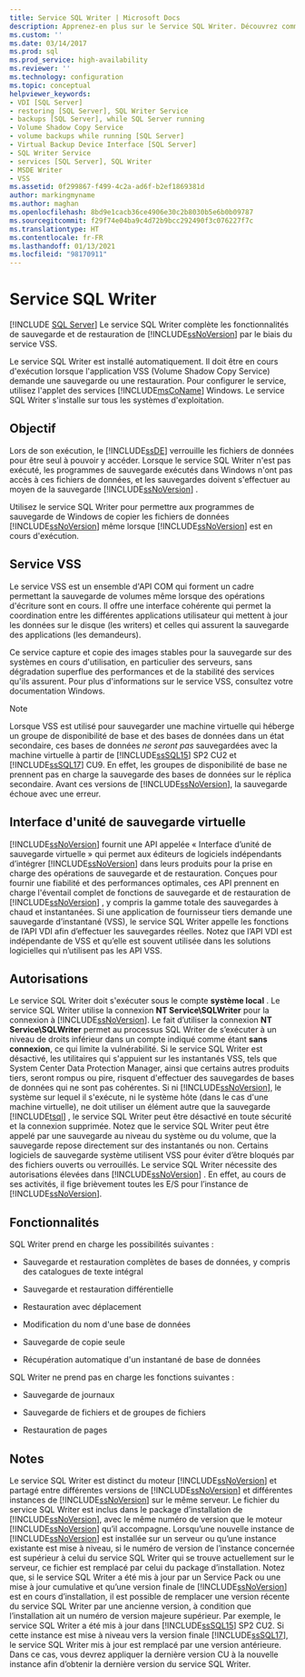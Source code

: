```yaml
---
title: Service SQL Writer | Microsoft Docs
description: Apprenez-en plus sur le Service SQL Writer. Découvrez comment il fournit une fonctionnalité de sauvegarde et de restauration dans SQL Server par le biais du service VSS.
ms.custom: ''
ms.date: 03/14/2017
ms.prod: sql
ms.prod_service: high-availability
ms.reviewer: ''
ms.technology: configuration
ms.topic: conceptual
helpviewer_keywords:
- VDI [SQL Server]
- restoring [SQL Server], SQL Writer Service
- backups [SQL Server], while SQL Server running
- Volume Shadow Copy Service
- volume backups while running [SQL Server]
- Virtual Backup Device Interface [SQL Server]
- SQL Writer Service
- services [SQL Server], SQL Writer
- MSDE Writer
- VSS
ms.assetid: 0f299867-f499-4c2a-ad6f-b2ef1869381d
author: markingmyname
ms.author: maghan
ms.openlocfilehash: 8bd9e1cacb36ce4906e30c2b8030b5e6b0b09787
ms.sourcegitcommit: f29f74e04ba9c4d72b9bcc292490f3c076227f7c
ms.translationtype: HT
ms.contentlocale: fr-FR
ms.lasthandoff: 01/13/2021
ms.locfileid: "98170911"
---
```

# <a name="sql-writer-service"></a>Service SQL Writer
 [!INCLUDE [SQL Server](../../includes/applies-to-version/sqlserver.md)]
  Le service SQL Writer complète les fonctionnalités de sauvegarde et de restauration de [!INCLUDE[ssNoVersion](../../includes/ssnoversion-md.md)] par le biais du service VSS.  
  
 Le service SQL Writer est installé automatiquement. Il doit être en cours d'exécution lorsque l'application VSS (Volume Shadow Copy Service) demande une sauvegarde ou une restauration. Pour configurer le service, utilisez l'applet des services [!INCLUDE[msCoName](../../includes/msconame-md.md)] Windows. Le service SQL Writer s'installe sur tous les systèmes d'exploitation.  
  
## <a name="purpose"></a>Objectif  
 Lors de son exécution, le [!INCLUDE[ssDE](../../includes/ssde-md.md)] verrouille les fichiers de données pour être seul à pouvoir y accéder. Lorsque le service SQL Writer n'est pas exécuté, les programmes de sauvegarde exécutés dans Windows n'ont pas accès à ces fichiers de données, et les sauvegardes doivent s'effectuer au moyen de la sauvegarde [!INCLUDE[ssNoVersion](../../includes/ssnoversion-md.md)] .  
  
 Utilisez le service SQL Writer pour permettre aux programmes de sauvegarde de Windows de copier les fichiers de données [!INCLUDE[ssNoVersion](../../includes/ssnoversion-md.md)] même lorsque [!INCLUDE[ssNoVersion](../../includes/ssnoversion-md.md)] est en cours d'exécution.  
  
## <a name="volume-shadow-copy-service"></a>Service VSS  
 Le service VSS est un ensemble d'API COM qui forment un cadre permettant la sauvegarde de volumes même lorsque des opérations d'écriture sont en cours. Il offre une interface cohérente qui permet la coordination entre les différentes applications utilisateur qui mettent à jour les données sur le disque (les writers) et celles qui assurent la sauvegarde des applications (les demandeurs).  
  
 Ce service capture et copie des images stables pour la sauvegarde sur des systèmes en cours d'utilisation, en particulier des serveurs, sans dégradation superflue des performances et de la stabilité des services qu'ils assurent. Pour plus d'informations sur le service VSS, consultez votre documentation Windows.  

> [!NOTE]
> Lorsque VSS est utilisé pour sauvegarder une machine virtuelle qui héberge un groupe de disponibilité de base et des bases de données dans un état secondaire, ces bases de données *ne seront pas* sauvegardées avec la machine virtuelle à partir de [!INCLUDE[ssSQL15](../../includes/sssql16-md.md)] SP2 CU2 et [!INCLUDE[ssSQL17](../../includes/sssql17-md.md)] CU9.  En effet, les groupes de disponibilité de base ne prennent pas en charge la sauvegarde des bases de données sur le réplica secondaire.  Avant ces versions de [!INCLUDE[ssNoVersion](../../includes/ssnoversion-md.md)], la sauvegarde échoue avec une erreur.
  
## <a name="virtual-backup-device-interface-vdi"></a>Interface d'unité de sauvegarde virtuelle  
 [!INCLUDE[ssNoVersion](../../includes/ssnoversion-md.md)] fournit une API appelée « Interface d’unité de sauvegarde virtuelle » qui permet aux éditeurs de logiciels indépendants d’intégrer [!INCLUDE[ssNoVersion](../../includes/ssnoversion-md.md)] dans leurs produits pour la prise en charge des opérations de sauvegarde et de restauration. Conçues pour fournir une fiabilité et des performances optimales, ces API prennent en charge l'éventail complet de fonctions de sauvegarde et de restauration de [!INCLUDE[ssNoVersion](../../includes/ssnoversion-md.md)] , y compris la gamme totale des sauvegardes à chaud et instantanées. Si une application de fournisseur tiers demande une sauvegarde d’instantané (VSS), le service SQL Writer appelle les fonctions de l’API VDI afin d’effectuer les sauvegardes réelles. Notez que l’API VDI est indépendante de VSS et qu’elle est souvent utilisée dans les solutions logicielles qui n’utilisent pas les API VSS.
  
## <a name="permissions"></a>Autorisations  
 Le service SQL Writer doit s'exécuter sous le compte **système local** . Le service SQL Writer utilise la connexion **NT Service\SQLWriter** pour la connexion à [!INCLUDE[ssNoVersion](../../includes/ssnoversion-md.md)]. Le fait d’utiliser la connexion **NT Service\SQLWriter** permet au processus SQL Writer de s’exécuter à un niveau de droits inférieur dans un compte indiqué comme étant **sans connexion**, ce qui limite la vulnérabilité. Si le service SQL Writer est désactivé, les utilitaires qui s'appuient sur les instantanés VSS, tels que System Center Data Protection Manager, ainsi que certains autres produits tiers, seront rompus ou pire, risquent d'effectuer des sauvegardes de bases de données qui ne sont pas cohérentes. Si ni [!INCLUDE[ssNoVersion](../../includes/ssnoversion-md.md)], le système sur lequel il s'exécute, ni le système hôte (dans le cas d'une machine virtuelle), ne doit utiliser un élément autre que la sauvegarde [!INCLUDE[tsql](../../includes/tsql-md.md)] , le service SQL Writer peut être désactivé en toute sécurité et la connexion supprimée.  Notez que le service SQL Writer peut être appelé par une sauvegarde au niveau du système ou du volume, que la sauvegarde repose directement sur des instantanés ou non. Certains logiciels de sauvegarde système utilisent VSS pour éviter d’être bloqués par des fichiers ouverts ou verrouillés. Le service SQL Writer nécessite des autorisations élevées dans [!INCLUDE[ssNoVersion](../../includes/ssnoversion-md.md)] . En effet, au cours de ses activités, il fige brièvement toutes les E/S pour l’instance de [!INCLUDE[ssNoVersion](../../includes/ssnoversion-md.md)].  
  
## <a name="features"></a>Fonctionnalités  
 SQL Writer prend en charge les possibilités suivantes :  
  
-   Sauvegarde et restauration complètes de bases de données, y compris des catalogues de texte intégral  
  
-   Sauvegarde et restauration différentielle  
  
-   Restauration avec déplacement  
  
-   Modification du nom d'une base de données  
  
-   Sauvegarde de copie seule  
  
-   Récupération automatique d'un instantané de base de données  
  
 SQL Writer ne prend pas en charge les fonctions suivantes :  
  
-   Sauvegarde de journaux  
  
-   Sauvegarde de fichiers et de groupes de fichiers  
  
-   Restauration de pages  
  
## <a name="remarks"></a>Notes
Le service SQL Writer est distinct du moteur [!INCLUDE[ssNoVersion](../../includes/ssnoversion-md.md)] et partagé entre différentes versions de [!INCLUDE[ssNoVersion](../../includes/ssnoversion-md.md)] et différentes instances de [!INCLUDE[ssNoVersion](../../includes/ssnoversion-md.md)] sur le même serveur.  Le fichier du service SQL Writer est inclus dans le package d’installation de [!INCLUDE[ssNoVersion](../../includes/ssnoversion-md.md)], avec le même numéro de version que le moteur [!INCLUDE[ssNoVersion](../../includes/ssnoversion-md.md)] qu’il accompagne.  Lorsqu’une nouvelle instance de [!INCLUDE[ssNoVersion](../../includes/ssnoversion-md.md)] est installée sur un serveur ou qu’une instance existante est mise à niveau, si le numéro de version de l’instance concernée est supérieur à celui du service SQL Writer qui se trouve actuellement sur le serveur, ce fichier est remplacé par celui du package d’installation.  Notez que, si le service SQL Writer a été mis à jour par un Service Pack ou une mise à jour cumulative et qu’une version finale de [!INCLUDE[ssNoVersion](../../includes/ssnoversion-md.md)] est en cours d’installation, il est possible de remplacer une version récente du service SQL Writer par une ancienne version, à condition que l’installation ait un numéro de version majeure supérieur.  Par exemple, le service SQL Writer a été mis à jour dans [!INCLUDE[ssSQL15](../../includes/sssql16-md.md)] SP2 CU2.  Si cette instance est mise à niveau vers la version finale [!INCLUDE[ssSQL17](../../includes/sssql17-md.md)], le service SQL Writer mis à jour est remplacé par une version antérieure.  Dans ce cas, vous devrez appliquer la dernière version CU à la nouvelle instance afin d’obtenir la dernière version du service SQL Writer.

